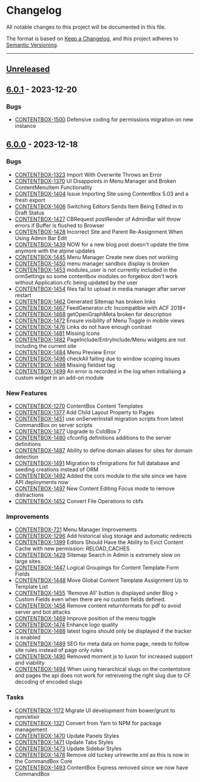 # Changelog

All notable changes to this project will be documented in this file.

The format is based on [Keep a Changelog](https://keepachangelog.com/en/1.0.0/),
and this project adheres to [Semantic Versioning](https://semver.org/spec/v2.0.0.html).

* * *

## [Unreleased]

## [6.0.1] - 2023-12-20

### Bugs

* [CONTENTBOX-1500](https://ortussolutions.atlassian.net/browse/CONTENTBOX-1500) Defensive coding for permissions migration on new instance

## [6.0.0] - 2023-12-18

### Bugs

* [CONTENTBOX-1323](https://ortussolutions.atlassian.net/browse/CONTENTBOX-1323) Import With Overwrite Throws an Error
* [CONTENTBOX-1370](https://ortussolutions.atlassian.net/browse/CONTENTBOX-1370) UI Disappoints in Menu Manager and Broken ContentMenuItem Functionality
* [CONTENTBOX-1404](https://ortussolutions.atlassian.net/browse/CONTENTBOX-1404) Issue Importing Site using ContentBox 5.03 and a fresh export
* [CONTENTBOX-1406](https://ortussolutions.atlassian.net/browse/CONTENTBOX-1406) Switching Editors Sends Item Being Edited in to Draft Status
* [CONTENTBOX-1427](https://ortussolutions.atlassian.net/browse/CONTENTBOX-1427) CBRequest postRender of AdminBar will throw errors if Buffer is flushed to Browser
* [CONTENTBOX-1428](https://ortussolutions.atlassian.net/browse/CONTENTBOX-1428) Incorrect Site and Parent Re-Assignment When Using Admin Bar Edit
* [CONTENTBOX-1439](https://ortussolutions.atlassian.net/browse/CONTENTBOX-1439) NOW for a new blog post doesn't update the time anymore with the alpine updates
* [CONTENTBOX-1445](https://ortussolutions.atlassian.net/browse/CONTENTBOX-1445) Menu Manager Create new does not working
* [CONTENTBOX-1450](https://ortussolutions.atlassian.net/browse/CONTENTBOX-1450) menu manager sandbox display is broken
* [CONTENTBOX-1453](https://ortussolutions.atlassian.net/browse/CONTENTBOX-1453) modules_user is not currently included in the ormSettings so some contentbox modules on forgebox don't work without Application.cfc being updated by the user
* [CONTENTBOX-1454](https://ortussolutions.atlassian.net/browse/CONTENTBOX-1454) files fail to upload in media manager after server restart
* [CONTENTBOX-1462](https://ortussolutions.atlassian.net/browse/CONTENTBOX-1462) Generated Sitemap has broken links
* [CONTENTBOX-1467](https://ortussolutions.atlassian.net/browse/CONTENTBOX-1467) FeedGenerator.cfc Incompatible with ACF 2018+
* [CONTENTBOX-1468](https://ortussolutions.atlassian.net/browse/CONTENTBOX-1468) getOpenGraphMeta broken for description
* [CONTENTBOX-1472](https://ortussolutions.atlassian.net/browse/CONTENTBOX-1472) Ensure visibility of Menu Toggle in mobile views
* [CONTENTBOX-1476](https://ortussolutions.atlassian.net/browse/CONTENTBOX-1476) Links do not have enough contrast
* [CONTENTBOX-1481](https://ortussolutions.atlassian.net/browse/CONTENTBOX-1481) Missing Icons
* [CONTENTBOX-1482](https://ortussolutions.atlassian.net/browse/CONTENTBOX-1482) PageInclude/EntryInclude/Menu widgets are not including the current site
* [CONTENTBOX-1484](https://ortussolutions.atlassian.net/browse/CONTENTBOX-1484) Menu Preview Error
* [CONTENTBOX-1496](https://ortussolutions.atlassian.net/browse/CONTENTBOX-1496) checkAll failing due to window scoping issues
* [CONTENTBOX-1498](https://ortussolutions.atlassian.net/browse/CONTENTBOX-1498) Missing fieldset tag
* [CONTENTBOX-1499](https://ortussolutions.atlassian.net/browse/CONTENTBOX-1499) An error is recorded in the log when initialising a custom widget in an add-on module

### New Features

* [CONTENTBOX-1270](https://ortussolutions.atlassian.net/browse/CONTENTBOX-1270) ContentBox Content Templates
* [CONTENTBOX-1377](https://ortussolutions.atlassian.net/browse/CONTENTBOX-1377) Add Child Layout Property to Pages
* [CONTENTBOX-1451](https://ortussolutions.atlassian.net/browse/CONTENTBOX-1451) use onServerInstall migration scripts from latest CommandBox on server scripts
* [CONTENTBOX-1477](https://ortussolutions.atlassian.net/browse/CONTENTBOX-1477) Upgrade to ColdBox 7
* [CONTENTBOX-1480](https://ortussolutions.atlassian.net/browse/CONTENTBOX-1480) cfconfig definitions additions to the server definitions
* [CONTENTBOX-1487](https://ortussolutions.atlassian.net/browse/CONTENTBOX-1487) Ability to define domain aliases for sites for domain detection
* [CONTENTBOX-1491](https://ortussolutions.atlassian.net/browse/CONTENTBOX-1491) Migration to cfmigrations for full database and seeding creations instead of ORM
* [CONTENTBOX-1492](https://ortussolutions.atlassian.net/browse/CONTENTBOX-1492) Added the cors module to the site since we have API deployments now
* [CONTENTBOX-1497](https://ortussolutions.atlassian.net/browse/CONTENTBOX-1497) New Content Editing Focus mode to remove distractions
* [CONTENTBOX-1452](https://ortussolutions.atlassian.net/browse/CONTENTBOX-1452) Convert File Operations to cbfs

### Improvements

* [CONTENTBOX-721](https://ortussolutions.atlassian.net/browse/CONTENTBOX-721) Menu Manager Improvements
* [CONTENTBOX-1296](https://ortussolutions.atlassian.net/browse/CONTENTBOX-1296) Add historical slug storage and automatic redirects
* [CONTENTBOX-1399](https://ortussolutions.atlassian.net/browse/CONTENTBOX-1399) Editors Should Have the Ability to Evict Content Cache with new permission: RELOAD_CACHES
* [CONTENTBOX-1429](https://ortussolutions.atlassian.net/browse/CONTENTBOX-1429) Sitemap Search in Admin is extremely slow on large sites.
* [CONTENTBOX-1447](https://ortussolutions.atlassian.net/browse/CONTENTBOX-1447) Logical Groupings for Content Template Form Fields
* [CONTENTBOX-1448](https://ortussolutions.atlassian.net/browse/CONTENTBOX-1448) Move Global Content Template Assignment Up to Template List
* [CONTENTBOX-1455](https://ortussolutions.atlassian.net/browse/CONTENTBOX-1455) 'Remove All' button is displayed under Blog > Custom Fields even when there are no custom fields defined.
* [CONTENTBOX-1458](https://ortussolutions.atlassian.net/browse/CONTENTBOX-1458) Remove content returnformats for pdf to avoid server and bot attacks
* [CONTENTBOX-1469](https://ortussolutions.atlassian.net/browse/CONTENTBOX-1469) Improve position of the menu toggle
* [CONTENTBOX-1474](https://ortussolutions.atlassian.net/browse/CONTENTBOX-1474) Enhance logo quality
* [CONTENTBOX-1488](https://ortussolutions.atlassian.net/browse/CONTENTBOX-1488) latest logins should only be displayed if the tracker is enabled
* [CONTENTBOX-1489](https://ortussolutions.atlassian.net/browse/CONTENTBOX-1489) SEO for meta data on home page, needs to follow site rules instead of page only rules
* [CONTENTBOX-1490](https://ortussolutions.atlassian.net/browse/CONTENTBOX-1490) Removed moment js to luxon for increased support and viability
* [CONTENTBOX-1494](https://ortussolutions.atlassian.net/browse/CONTENTBOX-1494) When using hierarchical slugs on the contentstore and pages the api does not work for retreiveing the right slug due to CF decoding of encoded slugs

### Tasks

* [CONTENTBOX-1172](https://ortussolutions.atlassian.net/browse/CONTENTBOX-1172) Migrate UI development from bower/grunt to npm/elixir
* [CONTENTBOX-1321](https://ortussolutions.atlassian.net/browse/CONTENTBOX-1321) Convert from Yarn to NPM for package management
* [CONTENTBOX-1470](https://ortussolutions.atlassian.net/browse/CONTENTBOX-1470) Update Panels Styles
* [CONTENTBOX-1471](https://ortussolutions.atlassian.net/browse/CONTENTBOX-1471) Update Tabs Styles
* [CONTENTBOX-1473](https://ortussolutions.atlassian.net/browse/CONTENTBOX-1473) Update Sidebar Styles
* [CONTENTBOX-1478](https://ortussolutions.atlassian.net/browse/CONTENTBOX-1478) Remove old tuckey urlrewrite.xml as this is now in the CommandBox Core
* [CONTENTBOX-1493](https://ortussolutions.atlassian.net/browse/CONTENTBOX-1493) ContentBox Express removed since we now have CommandBox

[Unreleased]: https://github.com/Ortus-Solutions/ContentBox/compare/v6.0.1...HEAD

[6.0.1]: https://github.com/Ortus-Solutions/ContentBox/compare/v6.0.0...v6.0.1

[6.0.0]: https://github.com/Ortus-Solutions/ContentBox/compare/71a6cf9852fa15afd7732da947c2738f9fc7d844...v6.0.0
